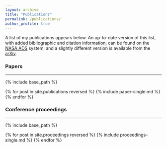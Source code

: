 ```yaml
---
layout: archive
title: "Publications"
permalink: /publications/
author_profile: true
---
```


A list of my publications appears below. An up-to-date version of this list, with added bibliographic and citation information, can be found on the [NASA ADS](https://ui.adsabs.harvard.edu/search/q=%20author%3A%22nadathur%2C%20seshadri%22&sort=date%20desc%2C%20bibcode%20desc&p_=0) system, and a slightly different version is available from the [arXiv](https://arxiv.org/a/nadathur_s_1.html).

### Papers
----
{% include base_path %}

{% for post in site.publications reversed %}
  {% include paper-single.md %}
{% endfor %}

### Conference proceedings
----
{% include base_path %}

{% for post in site.proceedings reversed %}
  {% include proceedings-single.md %}
{% endfor %}
